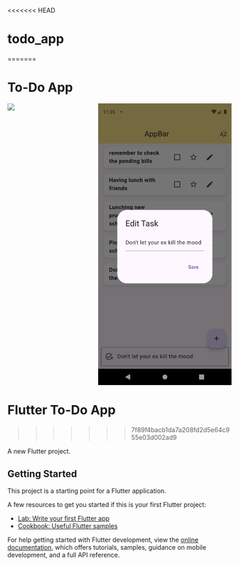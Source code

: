 <<<<<<< HEAD
# todo_app
=======
# To-Do App
<div style="display: flex; gap: 100px;">
    <img src="https://github.com/user-attachments/assets/fc2cce6c-c470-4f84-8d0b-91f497902a47" width="300"/>
    <img src="https://github.com/SalemOrbitX/ToDo-App/blob/main/Screenshot_1731314125.png?raw=true" width="300"/>
</div>





# Flutter To-Do App
>>>>>>> 7f89f4bacb1da7a208fd2d5e64c955e03d002ad9

A new Flutter project.

## Getting Started

This project is a starting point for a Flutter application.

A few resources to get you started if this is your first Flutter project:

- [Lab: Write your first Flutter app](https://docs.flutter.dev/get-started/codelab)
- [Cookbook: Useful Flutter samples](https://docs.flutter.dev/cookbook)

For help getting started with Flutter development, view the
[online documentation](https://docs.flutter.dev/), which offers tutorials,
samples, guidance on mobile development, and a full API reference.
